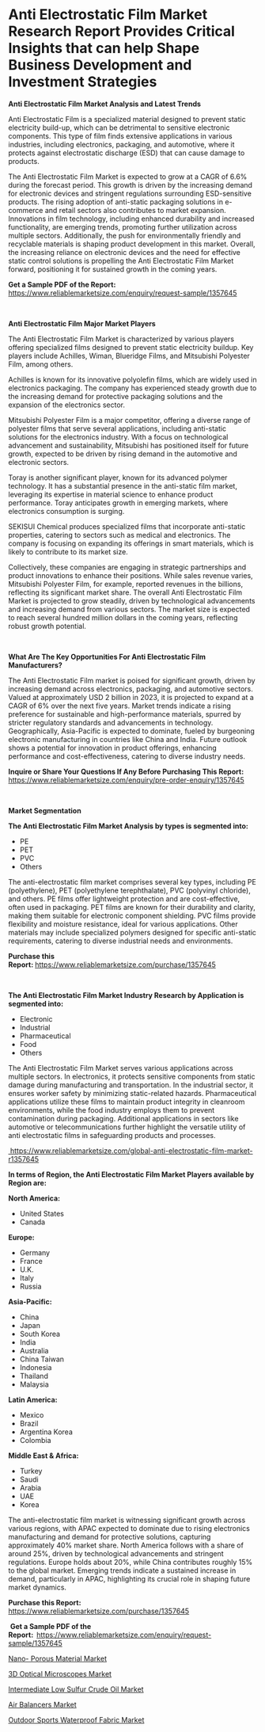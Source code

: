 <p><h1>Anti Electrostatic Film Market Research Report Provides Critical Insights that can help Shape Business Development and Investment Strategies</h1></p><p><strong>Anti Electrostatic Film Market Analysis and Latest Trends</strong></p>
<p><p>Anti Electrostatic Film is a specialized material designed to prevent static electricity build-up, which can be detrimental to sensitive electronic components. This type of film finds extensive applications in various industries, including electronics, packaging, and automotive, where it protects against electrostatic discharge (ESD) that can cause damage to products.</p><p>The Anti Electrostatic Film Market is expected to grow at a CAGR of 6.6% during the forecast period. This growth is driven by the increasing demand for electronic devices and stringent regulations surrounding ESD-sensitive products. The rising adoption of anti-static packaging solutions in e-commerce and retail sectors also contributes to market expansion. Innovations in film technology, including enhanced durability and increased functionality, are emerging trends, promoting further utilization across multiple sectors. Additionally, the push for environmentally friendly and recyclable materials is shaping product development in this market. Overall, the increasing reliance on electronic devices and the need for effective static control solutions is propelling the Anti Electrostatic Film Market forward, positioning it for sustained growth in the coming years.</p></p>
<p><strong>Get a Sample PDF of the Report:&nbsp;</strong> <a href="https://www.reliablemarketsize.com/enquiry/request-sample/1357645?utm_campaign=1833&utm_medium=2&utm_source=Github&utm_content=ia&utm_term=05122024&utm_id=anti-electrostatic-film">https://www.reliablemarketsize.com/enquiry/request-sample/1357645</a></p>
<p>&nbsp;</p>
<p><strong>Anti Electrostatic Film Major Market Players</strong></p>
<p><p>The Anti Electrostatic Film Market is characterized by various players offering specialized films designed to prevent static electricity buildup. Key players include Achilles, Wiman, Blueridge Films, and Mitsubishi Polyester Film, among others. </p><p>Achilles is known for its innovative polyolefin films, which are widely used in electronics packaging. The company has experienced steady growth due to the increasing demand for protective packaging solutions and the expansion of the electronics sector.</p><p>Mitsubishi Polyester Film is a major competitor, offering a diverse range of polyester films that serve several applications, including anti-static solutions for the electronics industry. With a focus on technological advancement and sustainability, Mitsubishi has positioned itself for future growth, expected to be driven by rising demand in the automotive and electronic sectors.</p><p>Toray is another significant player, known for its advanced polymer technology. It has a substantial presence in the anti-static film market, leveraging its expertise in material science to enhance product performance. Toray anticipates growth in emerging markets, where electronics consumption is surging.</p><p>SEKISUI Chemical produces specialized films that incorporate anti-static properties, catering to sectors such as medical and electronics. The company is focusing on expanding its offerings in smart materials, which is likely to contribute to its market size.</p><p>Collectively, these companies are engaging in strategic partnerships and product innovations to enhance their positions. While sales revenue varies, Mitsubishi Polyester Film, for example, reported revenues in the billions, reflecting its significant market share. The overall Anti Electrostatic Film Market is projected to grow steadily, driven by technological advancements and increasing demand from various sectors. The market size is expected to reach several hundred million dollars in the coming years, reflecting robust growth potential.</p></p>
<p>&nbsp;</p>
<p><strong>What Are The Key Opportunities For Anti Electrostatic Film Manufacturers?</strong></p>
<p><p>The Anti Electrostatic Film market is poised for significant growth, driven by increasing demand across electronics, packaging, and automotive sectors. Valued at approximately USD 2 billion in 2023, it is projected to expand at a CAGR of 6% over the next five years. Market trends indicate a rising preference for sustainable and high-performance materials, spurred by stricter regulatory standards and advancements in technology. Geographically, Asia-Pacific is expected to dominate, fueled by burgeoning electronic manufacturing in countries like China and India. Future outlook shows a potential for innovation in product offerings, enhancing performance and cost-effectiveness, catering to diverse industry needs.</p></p>
<p><strong>Inquire or Share Your Questions If Any Before Purchasing This Report:</strong> <a href="https://www.reliablemarketsize.com/enquiry/pre-order-enquiry/1357645?utm_campaign=1833&utm_medium=2&utm_source=Github&utm_content=ia&utm_term=05122024&utm_id=anti-electrostatic-film">https://www.reliablemarketsize.com/enquiry/pre-order-enquiry/1357645</a></p>
<p>&nbsp;</p>
<p><strong>Market Segmentation</strong></p>
<p><strong>The Anti Electrostatic Film Market Analysis by types is segmented into:</strong></p>
<p><ul><li>PE</li><li>PET</li><li>PVC</li><li>Others</li></ul></p>
<p><p>The anti-electrostatic film market comprises several key types, including PE (polyethylene), PET (polyethylene terephthalate), PVC (polyvinyl chloride), and others. PE films offer lightweight protection and are cost-effective, often used in packaging. PET films are known for their durability and clarity, making them suitable for electronic component shielding. PVC films provide flexibility and moisture resistance, ideal for various applications. Other materials may include specialized polymers designed for specific anti-static requirements, catering to diverse industrial needs and environments.</p></p>
<p><strong>Purchase this Report:&nbsp;</strong><a href="https://www.reliablemarketsize.com/purchase/1357645?utm_campaign=1833&utm_medium=2&utm_source=Github&utm_content=ia&utm_term=05122024&utm_id=anti-electrostatic-film">https://www.reliablemarketsize.com/purchase/1357645</a></p>
<p>&nbsp;</p>
<p><strong>The Anti Electrostatic Film Market Industry Research by Application is segmented into:</strong></p>
<p><ul><li>Electronic</li><li>Industrial</li><li>Pharmaceutical</li><li>Food</li><li>Others</li></ul></p>
<p><p>The Anti Electrostatic Film Market serves various applications across multiple sectors. In electronics, it protects sensitive components from static damage during manufacturing and transportation. In the industrial sector, it ensures worker safety by minimizing static-related hazards. Pharmaceutical applications utilize these films to maintain product integrity in cleanroom environments, while the food industry employs them to prevent contamination during packaging. Additional applications in sectors like automotive or telecommunications further highlight the versatile utility of anti electrostatic films in safeguarding products and processes.</p></p>
<p><a href="https://www.reliablemarketsize.com/global-anti-electrostatic-film-market-r1357645?utm_campaign=1833&utm_medium=2&utm_source=Github&utm_content=ia&utm_term=05122024&utm_id=anti-electrostatic-film">&nbsp;https://www.reliablemarketsize.com/global-anti-electrostatic-film-market-r1357645</a></p>
<p><strong>In terms of Region, the Anti Electrostatic Film Market Players available by Region are:</strong></p>
<p>
    <p> <strong> North America: </strong>
        <ul>
            <li>United States</li>
            <li>Canada</li>
        </ul>
        </p> 
    <p> <strong> Europe: </strong>
        <ul>
            <li>Germany</li>
            <li>France</li>
            <li>U.K.</li>
            <li>Italy</li>
            <li>Russia</li>
        </ul>
        </p> 
    <p> <strong> Asia-Pacific: </strong>
        <ul>
            <li>China</li>
            <li>Japan</li>
            <li>South Korea</li>
            <li>India</li>
            <li>Australia</li>
            <li>China Taiwan</li>
            <li>Indonesia</li>
            <li>Thailand</li>
            <li>Malaysia</li>
        </ul>
        </p> 
    <p> <strong> Latin America: </strong>
        <ul>
            <li>Mexico</li>
            <li>Brazil</li>
            <li>Argentina Korea</li>
            <li>Colombia</li>
        </ul>
        </p> 
    <p> <strong> Middle East & Africa: </strong>
        <ul>
            <li>Turkey</li>
            <li>Saudi</li>
            <li>Arabia</li>
            <li>UAE</li>
            <li>Korea</li>
        </ul>
    </p>
    </p>
<p><p>The anti-electrostatic film market is witnessing significant growth across various regions, with APAC expected to dominate due to rising electronics manufacturing and demand for protective solutions, capturing approximately 40% market share. North America follows with a share of around 25%, driven by technological advancements and stringent regulations. Europe holds about 20%, while China contributes roughly 15% to the global market. Emerging trends indicate a sustained increase in demand, particularly in APAC, highlighting its crucial role in shaping future market dynamics.</p></p>
<p><strong>Purchase this Report: </strong><a href="https://www.reliablemarketsize.com/purchase/1357645?utm_campaign=1833&utm_medium=2&utm_source=Github&utm_content=ia&utm_term=05122024&utm_id=anti-electrostatic-film">https://www.reliablemarketsize.com/purchase/1357645</a></p>
<p>&nbsp;<strong>Get a Sample PDF of the Report:&nbsp;&nbsp;</strong><a href="https://www.reliablemarketsize.com/enquiry/request-sample/1357645?utm_campaign=1833&utm_medium=2&utm_source=Github&utm_content=ia&utm_term=05122024&utm_id=anti-electrostatic-film">https://www.reliablemarketsize.com/enquiry/request-sample/1357645</a></p>
<p><strong></strong></p>
<p><p><a href="https://github.com/FassouRP/Market-Research-Report-List-6/blob/main/nano-porous-material-market.md?utm_campaign=1833&utm_medium=2&utm_source=Github&utm_content=ia&utm_term=05122024&utm_id=anti-electrostatic-film">Nano- Porous Material Market</a></p><p><a href="https://www.linkedin.com/pulse/3d-optical-microscopes-market-analysis-report-2024-2031-growth-mtovf?utm_campaign=1833&utm_medium=2&utm_source=Github&utm_content=ia&utm_term=05122024&utm_id=anti-electrostatic-film">3D Optical Microscopes Market</a></p><p><a href="https://issuu.com/reportprime-2/docs/intermediate-low-sulfur-crude-oil-market-size-2030?utm_campaign=1833&utm_medium=2&utm_source=Github&utm_content=ia&utm_term=05122024&utm_id=anti-electrostatic-film">Intermediate Low Sulfur Crude Oil Market</a></p><p><a href="https://www.linkedin.com/pulse/air-balancers-market-insights-size-share-growth-drivers-restraints-wlmyf?utm_campaign=1833&utm_medium=2&utm_source=Github&utm_content=ia&utm_term=05122024&utm_id=anti-electrostatic-film">Air Balancers Market</a></p><p><a href="https://issuu.com/reportprime-2/docs/outdoor-sports-waterproof-fabric-market-size-2030.?utm_campaign=1833&utm_medium=2&utm_source=Github&utm_content=ia&utm_term=05122024&utm_id=anti-electrostatic-film">Outdoor Sports Waterproof Fabric Market</a></p></p>